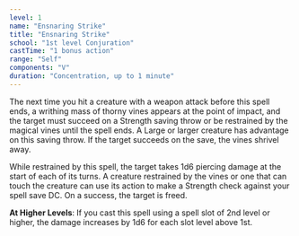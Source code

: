 ```yaml
---
level: 1
name: "Ensnaring Strike"
title: "Ensnaring Strike"
school: "1st level Conjuration"
castTime: "1 bonus action"
range: "Self"
components: "V"
duration: "Concentration, up to 1 minute"
---
```


The next time you hit a creature with a weapon attack before this spell ends, a writhing mass of thorny vines appears at the point of impact, and the target must succeed on a Strength saving throw or be restrained by the magical vines until the spell ends. A Large or larger creature has advantage on this saving throw. If the target succeeds on the save, the vines shrivel away.

While restrained by this spell, the target takes 1d6 piercing damage at the start of each of its turns. A creature restrained by the vines or one that can touch the creature can use its action to make a Strength check against your spell save DC. On a success, the target is freed.

**At Higher Levels**: If you cast this spell using a spell slot of 2nd level or higher, the damage increases by 1d6 for each slot level above 1st.
